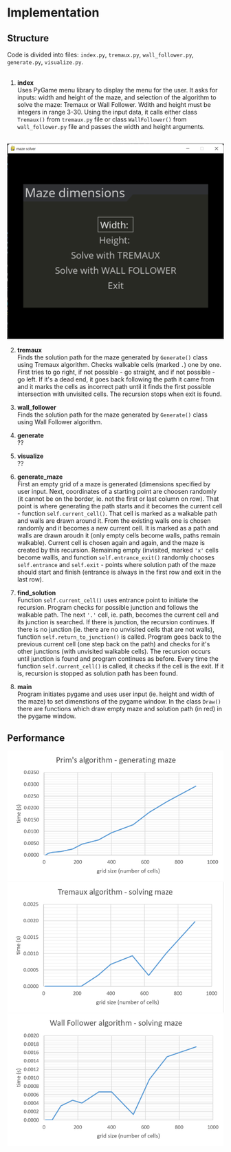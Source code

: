 # Implementation

## Structure

Code is divided into files: ```index.py```, ```tremaux.py```, ```wall_follower.py```, ```generate.py```, ```visualize.py```. <br/>
<br/>


1. **index** <br/>
Uses PyGame menu library to display the menu for the user. It asks for inputs: width and height of the maze, and selection of the algorithm to solve the maze: Tremaux or Wall Follower. Wdith and height must be integers in range 3-30. Using the input data, it calls either class ```Tremaux()``` from ```tremaux.py``` file or class ```WallFollower()``` from ```wall_follower.py``` file and passes the width and height arguments. <br/> 

<p align="center">
<br/> <img src="UI_screenshots/index_menu.png" width="700">
</p>

2. **tremaux** <br/>
Finds the solution path for the maze generated by ```Generate()``` class using Tremaux algorithm. Checks walkable cells (marked ```.```) one by one. First tries to go right, if not possible - go straight, and if not possible - go left. If it's a dead end, it goes back following the path it came from and it marks the cells as incorrect path until it finds the first possible intersection with unvisited cells. The recursion stops when exit is found. 

3. **wall_follower** <br/>
Finds the solution path for the maze generated by ```Generate()``` class using Wall Follower algorithm. 

4. **generate** <br/>
??

5. **visualize** <br/>
??


1. **generate_maze** <br/>
First an empty grid of a maze is generated (dimensions specified by user input. Next, coordinates of a starting point are choosen randomly (it cannot be on the border, ie. not the first or last column on row). That point is where generating the path starts and it becomes the current cell - function ```self.current_cell()```. That cell is marked as a walkable path and walls are drawn around it. From the existing walls one is chosen randomly and it becomes a new current cell. It is marked as a path and walls are drawn aroudn it (only empty cells become walls, paths remain walkable). Current cell is chosen again and again, and the maze is created by this recursion. Remaining empty (invisited, marked ```'x'``` cells become wallls, and function ```self.entrance_exit()``` randomly chooses ```self.entrance``` and ```self.exit``` - points where solution path of the maze should start and finish (entrance is always in the first row and exit in the last row). <br/>

2. **find_solution** <br/>
Function ```self.current_cell()``` uses entrance point to initiate the recursion. Program checks for possible junction and follows the walkable path. The next ```'.'``` cell, ie. path, becomes the current cell and its junction is searched. If there is junction, the recursion continues. If there is no junction (ie. there are no unvisited cells that are not walls), function ```self.return_to_junction()``` is called. Program goes back to the previous current cell (one step back on the path) and checks for it's other junctions (with unvisited walkable cells). The recursion occurs until junction is found and program continues as before. Every time the function ```self.current_cell()``` is called, it checks if the cell is the exit. If it is, recursion is stopped as solution path has been found. <br/>
3. **main** <br/>
Program initiates pygame and uses user input (ie. height and width of the maze) to set dimenstions of the pygame window. In the class ```Draw()``` there are functions which draw empty maze and solution path (in red) in the pygame window. <br/>

## Performance

![](graph_analysis/prims_graph.png)
![](graph_analysis/tremaux_graph.png)
![](graph_analysis/wall_follower_graph.png)


